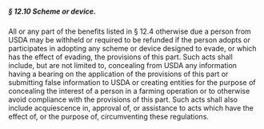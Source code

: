 ##### § 12.10 Scheme or device. #####

All or any part of the benefits listed in § 12.4 otherwise due a person from USDA may be withheld or required to be refunded if the person adopts or participates in adopting any scheme or device designed to evade, or which has the effect of evading, the provisions of this part. Such acts shall include, but are not limited to, concealing from USDA any information having a bearing on the application of the provisions of this part or submitting false information to USDA or creating entities for the purpose of concealing the interest of a person in a farming operation or to otherwise avoid compliance with the provisions of this part. Such acts shall also include acquiescence in, approval of, or assistance to acts which have the effect of, or the purpose of, circumventing these regulations.